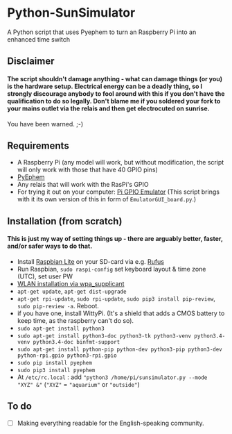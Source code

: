# Python-SunSimulator
A Python script that uses Pyephem to turn an Raspberry Pi into an enhanced time switch

## Disclaimer
#### The script shouldn't damage anything - what can damage things (or you) is the hardware setup. Electrical energy can be a deadly thing, so I strongly discourage anybody to fool around with this if you don't have the qualification to do so legally. Don't blame me if you soldered your fork to your mains outlet via the relais and then get electrocuted on sunrise.

You have been warned. ;-)

## Requirements
-   A Raspberry Pi (any model will work, but without modification, the script will only work with those that have 40 GPIO pins)
-   [PyEphem](http://rhodesmill.org/pyephem/)
-   Any relais that will work with the RasPi's GPIO
-   For trying it out on your computer: [Pi GPIO Emulator](https://sourceforge.net/projects/pi-gpio-emulator/) (This script brings with it its own version of this in form of `EmulatorGUI_board.py`.)

## Installation (from scratch)
#### This is just my way of setting things up - there are arguably better, faster, and/or safer ways to do that.
-	Install [Raspbian Lite](https://www.raspberrypi.org/downloads/raspbian/) on your SD-card via e.g. [Rufus](https://rufus.akeo.ie/)
-	Run Raspbian, `sudo raspi-config` set keyboard layout & time zone (UTC), set user PW
-	[WLAN installation via wpa_supplicant](https://www.raspberrypi.org/documentation/configuration/wireless/wireless-cli.md)
-	`apt-get update`, `apt-get dist-upgrade`
-	`apt-get rpi-update`, `sudo rpi-update`, `sudo pip3 install pip-review`, `sudo pip-review -a`. Reboot.
-	if you have one, install WittyPi. (It's a shield that adds a CMOS battery to keep time, as the raspberry can't do so).
-	`sudo apt-get install python3`
-   `sudo apt-get install python3-doc python3-tk python3-venv python3.4-venv python3.4-doc binfmt-support`
-	`sudo apt-get install python-pip python-dev python3-pip python3-dev python-rpi.gpio python3-rpi.gpio`
-	`sudo pip install pyephem`
-	`sudo pip3 install pyephem`
-	At `/etc/rc.local` : add `"python3 /home/pi/sunsimulator.py --mode "XYZ" &"` (`"XYZ"` = `"aquarium"` or `"outside"`)

## To do
- [ ] Making everything readable for the English-speaking community.
